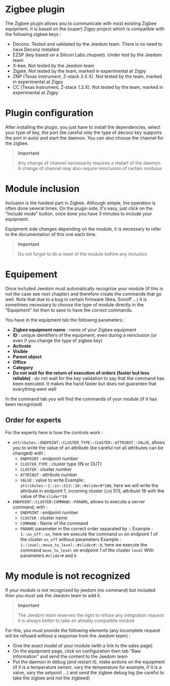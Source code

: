 # Zigbee plugin

The Zigbee plugin allows you to communicate with most existing Zigbee equipment. It is based on the (super) Zigpy project which is compatible with the following zigbee keys :

- Deconz. Tested and validated by the Jeedom team. There is no need to have Deconz installed
- EZSP (key based on a Silicon Labs chupset). Under test by the Jeedom team
- X-bee. Not tested by the Jeedom team
- Zigate. Not tested by the team, marked in experimental at Zigpy
- ZNP (Texas Instrument, Z-stack 3.X.X). Not tested by the team, marked in experimental at Zigpy
- CC (Texas Instrument, Z-stack 1.2.X). Not tested by the team, marked in experimental at Zigpy

# Plugin configuration

After installing the plugin, you just have to install the dependencies, select your type of key, the port (be careful only the type of deconz key supports the port in auto) and start the daemon. You can also choose the channel for the zigbee.

>**Important**
>
>Any change of channel necessarily requires a restart of the daemon. A change of channel may also require reinclusion of certain modulus


# Module inclusion

Inclusion is the hardest part in Zigbee. Although simple, the operation is often done several times. On the plugin side, it's easy, just click on the "Include mode" button, once done you have 3 minutes to include your equipment.

Equipment side changes depending on the module, it is necessary to refer to the documentation of this one each time.

>**Important**
>
>Do not forget to do a reset of the module before any inclusion

# Equipement

Once included Jeedom must automatically recognize your module (if this is not the case see next chapter) and therefore create the commands that go well. Note that due to a bug in certain firmware (Ikea, Sonoff ...) it is sometimes necessary to choose the type of module directly in the "Equipment" list then to save to have the correct commands.

You have in the equipment tab the following parameters :

- **Zigbee equipment name** : name of your Zigbee equipment
- **ID** : unique identifiers of the equipment, even during a reinclusion (or even if you change the type of zigbee key)
- **Activate**
- **Visible**
- **Parent object**
- **Office**
- **Category**
- **Do not wait for the return of execution of orders (faster but less reliable)** : do not wait for the key validation to say that the command has been executed. It makes the hand faster but does not guarantee that everything went well

In the command tab you will find the commands of your module (if it has been recognized)

## Order for experts

For the experts here is how the controls work :

- ``attributes::ENDPOINT::CLUSTER_TYPE::CLUSTER::ATTRIBUT::VALUE``, allows you to write the value of an attribute (be careful not all attributes can be changed) with :
  - ``ENDPOINT`` : endpoint number
  - ``CLUSTER_TYPE`` : cluster type (IN or OUT)
  - ``CLUSTER`` : cluster number
  - ``ATTRIBUT`` : attribute number
  - ``VALUE`` : value to write
Example : ``attributes::1::in::513::18::#slider#*100``, here we will write the attribute in endpoint 1, incoming cluster (``in``) 513, attribute 18 with the value of the ``slider*10``
- ``ENDPOINT::CLUSTER:COMMAND::PARAMS``, allows to execute a server command, with :
  - ``ENDPOINT`` : endpoint number
  - ``CLUSTER`` : cluster name
  - ``COMMAND`` : Name of the command
  - ``PARAMS`` parameter in the correct order separated by ::
Example : ``1::on_off::on``, here we execute the command ``on`` on endpoint 1 of the cluster ``on_off`` without parameters
Example : ``1::level::move_to_level::#slider#::0``, here we execute the command ``move_to_level`` on endpoint 1 of the cluster ``level`` With parameters ``#slider#`` and ``0``

# My module is not recognized

If your module is not recognized by jeedom (no command) but included then you must ask the Jeedom team to add it.

>**Important**
>
>The Jeedom team reserves the right to refuse any integration request it is always better to take an already compatible module

For this, you must provide the following elements (any incomplete request will be refused without a response from the Jeedom team) :

- Give the exact model of your module (with a link to the sales page)
- On the equipment page, click on configuration then tab "Raw information" and send the content to the Jeedom team
- Put the daemon in debug (and restart it), make actions on the equipment (if it is a temperature sensor, vary the temperature for example, if it is a valve, vary the setpoint ...) and send the zigbee debug log (be careful to take the zigbee and not the zigbeed)
